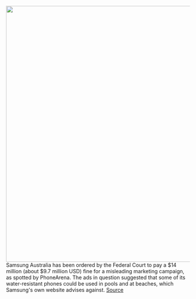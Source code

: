 <img src='https://cdn.vox-cdn.com/thumbor/vB_DWkbNHJwBa5qFq4lCyE3K3c8=/0x161:2804x1614/1200x800/filters:focal(1166x740:1614x1188)/cdn.vox-cdn.com/uploads/chorus_image/image/71007819/Screen_Shot_2022_06_23_at_7.40.32_AM.0.png' width='700px' /><br/>
Samsung Australia has been ordered by the Federal Court to pay a $14 million (about $9.7 million USD) fine for a misleading marketing campaign, as spotted by PhoneArena. The ads in question suggested that some of its water-resistant phones could be used in pools and at beaches, which Samsung's own website advises against.
<a href='https://www.theverge.com/2022/6/23/23179875/samsung-australia-waterproof-ad-fine-galaxy'> Source <a/>